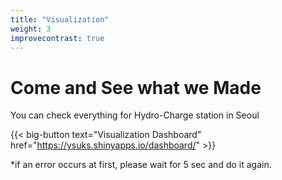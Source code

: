 ```yaml
---
title: "Visualization"
weight: 3
improvecontrast: true
---
```


# Come and See what we Made

You can check everything for Hydro-Charge station in Seoul 

{{< big-button text="Visualization Dashboard" href="https://ysuks.shinyapps.io/dashboard/" >}}

*if an error occurs at first, please wait for 5 sec and do it again.